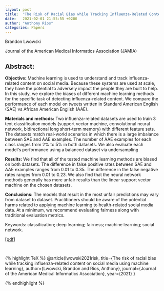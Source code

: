 ```yaml
---
layout: post
title:  "The Risk of Racial Bias while Tracking Influenza-Related Content on Social Media using Machine Learning"
date:   2021-02-01 21:55:55 +0200
author: "Anthony Rios"
categories: Papers
---
```


Brandon Lwowski

Journal of the American Medical Informatics Association (JAMIA)

## Abstract:


<b>Objective:</b> Machine learning is used to understand and track influenza-related content on social media. Because these systems are used at scale, they have the potential to adversely impact the people they are built to help. In this study, we explore the biases of different machine learning methods for the specific task of detecting influenza-related content. We compare the performance of each model on tweets written in Standard American English (SAE) vs African American English (AAE).

<b>Materials and methods:</b> Two influenza-related datasets are used to train 3 text classification models (support vector machine, convolutional neural network, bidirectional long short-term memory) with different feature sets. The datasets match real-world scenarios in which there is a large imbalance between SAE and AAE examples. The number of AAE examples for each class ranges from 2% to 5% in both datasets. We also evaluate each model's performance using a balanced dataset via undersampling.

<b>Results:</b> We find that all of the tested machine learning methods are biased on both datasets. The difference in false positive rates between SAE and AAE examples ranges from 0.01 to 0.35. The difference in the false negative rates ranges from 0.01 to 0.23. We also find that the neural network methods generally has more unfair results than the linear support vector machine on the chosen datasets.

<b>Conclusions:</b> The models that result in the most unfair predictions may vary from dataset to dataset. Practitioners should be aware of the potential harms related to applying machine learning to health-related social media data. At a minimum, we recommend evaluating fairness along with traditional evaluation metrics.

Keywords: classification; deep learning; fairness; machine learning; social network.

[<a href="https://anthonyrios.net/other/RiosBioNLP2020.pdf">pdf</a>]

<br />

{% highlight TeX %}
@article{lwowski2021risk,
  title={The risk of racial bias while tracking influenza-related content on social media using machine learning},
  author={Lwowski, Brandon and Rios, Anthony},
  journal={Journal of the American Medical Informatics Association},
  year={2021}
}

{% endhighlight %}
